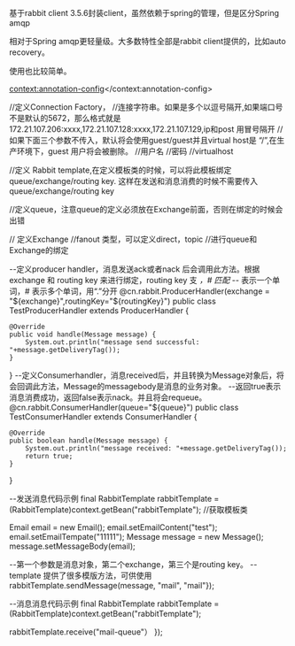 基于rabbit client 3.5.6封装client，虽然依赖于spring的管理，但是区分Spring amqp

相对于Spring amqp更轻量级。大多数特性全部是rabbit client提供的，比如auto recovery。

使用也比较简单。

<context:annotation-config></context:annotation-config>

<bean id="channelFactory" class="cn.rabbit.ChannelFactory" scope="singleton"> //定义Connection Factory，
 <property name="addresses" value="172.21.xxx.206,172.21.xxx.128,172.21.xxx.129"></property>//连接字符串。如果是多个以逗号隔开,如果端口号不是默认的5672，那么格式就是172.21.107.206:xxxx,172.21.107.128:xxxx,172.21.107.129,ip和post 用冒号隔开
  //如果下面三个参数不传入，默认将会使用guest/guest并且virtual host是 “/”,在生产环境下，guest 用户将会被删除。
 <property name="userName" value="admin"/> //用户名
 <property name="password" value="123ABC"/> //密码
 <property name="virtualHost" value="/email"/> //virtualhost
</bean>

<bean id="rabbitTemplate" class="cn.rabbit.RabbitTemplate"> //定义 Rabbit template,在定义模板类的时候，可以将此模板绑定queue/exchange/routing key. 这样在发送和消息消费的时候不需要传入queue/exchange/routing key
   <property name="factory" ref="channelFactory"/>
</bean>

<bean class="cn.rabbit.QueueDeclare" id="queueDeclare1"> //定义queue，注意queue的定义必须放在Exchange前面，否则在绑定的时候会出错
    <property name="name" value="oneplus-test2-1"/>
    <property name="channelFactory" ref="channelFactory"/>
</bean>

<bean class="cn.rabbit.QueueDeclare" id="queueDeclare2">
    <property name="name" value="oneplus-test2-2"/>
    <property name="channelFactory" ref="channelFactory"/>
</bean>


<bean class="cn.rabbit.ExchangeDeclare" id="exchangeDeclare">// 定义Exchange
        <property name="channelFactory" ref="channelFactory"/>
    <property name="name" value="test-1"/>
    <property name="type" value="fanout"/> //fanout 类型，可以定义direct，topic
    <property name="queueBinds">
        <list>
          <bean class="com.oneplus.common.rabbit.QueueBind"> //进行queue和Exchange的绑定
              <property name="queue" value="oneplus-test2-1"/>
          </bean>
          <bean class="com.oneplus.common.rabbit.QueueBind">
              <property name="queue" value="oneplus-test2-2"/>
          </bean>
        </list>
    </property>
</bean>


--定义producer handler，消息发送ack或者nack 后会调用此方法。根据exchange 和 routing key 来进行绑定，routing key 支 *，# 匹配
--* 表示一个单词，# 表示多个单词，用“.”分开
@cn.rabbit.ProducerHandler(exchange = "${exchange}",routingKey="${routingKey}")
public class TestProducerHandler extends ProducerHandler {

    @Override
    public void handle(Message message) {
        System.out.println("message send successful: "+message.getDeliveryTag());
    }

}
--定义Consumerhandler，消息received后，并且转换为Message对象后，将会回调此方法，Message的messagebody是消息的业务对象。
--返回true表示消息消费成功，返回false表示nack。并且将会requeue。
@cn.rabbit.ConsumerHandler(queue="${queue}")
public class TestConsumerHandler extends ConsumerHandler {

    @Override
    public boolean handle(Message message) {
        System.out.println("message received: "+message.getDeliveryTag());
        return true;
    }
}

--发送消息代码示例
final RabbitTemplate rabbitTemplate = (RabbitTemplate)context.getBean("rabbitTemplate"); //获取模板类

 Email email = new Email();
 email.setEmailContent("test");
 email.setEmailTempate("11111");
 Message message = new Message();
 message.setMessageBody(email);

--第一个参数是消息对象，第二个exchange，第三个是routing key。
--template 提供了很多模版方法，可供使用
rabbitTemplate.sendMessage(message, "mail", "mail"});

--消息消息代码示例
final RabbitTemplate rabbitTemplate = (RabbitTemplate)context.getBean("rabbitTemplate");

rabbitTemplate.receive("mail-queue"）
});